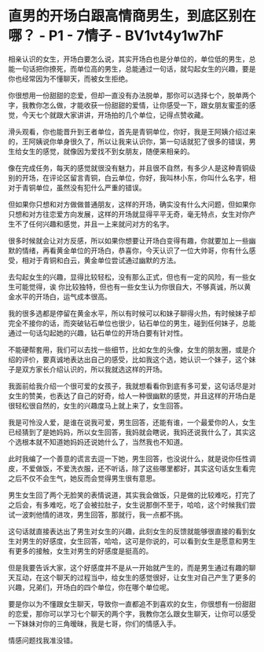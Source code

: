 # 直男的开场白跟高情商男生，到底区别在哪？ - P1 - 7情子 - BV1vt4y1w7hF

相亲认识的女生，开场白要怎么说，其实开场白也是分单位的，单位低的男生，总能一句话把你撩死，而单位高的男生，总能通过一句话，就勾起女生的兴趣，要是你也经常因为不懂聊天，而被女生拒绝。

你很想用一份甜甜的恋爱，但却一直没有办法脱单，那你可以选择七个，脱单两个字，我教你怎么做，才能收获一份甜甜的爱情，让你感受一下，跟女朋友蜜歪的感觉，今天七个就跟大家讲讲，开场拍的几个单位，记得点赞收藏。

滑头观看，你也能晋升到王者单位，首先是青铜单位，你好，我是王阿姨介绍过来的，王阿姨说你单身很久了，所以让我来认识你，第一句话就犯了很多的错误，男生给女生的感觉，就像因为爱找不到女朋友，随便来相亲的。

像在完成任务，每天的感觉就很没有魅力，并且很不自然，有多少人是这种青铜级别的开场，在评论区留言青铜，白云单位，你好，我叫林小东，你叫什么名字，相对于青铜单位，虽然没有犯什么严重的错误。

但如果你只想和对方做做普通朋友，这样的开场，确实没有什么大问题，但如果你只想和对方往恋爱方向发展，这样的开场就显得平平无奇，毫无特点，女生对你产生不了任何兴趣和感觉，并且一上来就问对方的名字。

很多时候就会让对方反感，所以如果你想要让开场白变得有趣，你就要加上一些幽默的情绪，再看黄金单位的开场白，恭喜你，今天认识了一位大帅哥，你有什么感受，相对于青铜和白云，黄金单位尝试通过幽默的方法。

去勾起女生的兴趣，显得比较轻松，没有那么正式，但也有一定的风险，有一些女生可能觉得，诶 你比较独特，但也有一些女生认为你很自大，不够真诚，所以黄金水平的开场白，运气成本很高。

我的很多选都是停留在黄金水平，所以有时候可以和妹子聊得火热，有时候妹子却完全不接你的话，而突破钻石单位也很少，钻石单位的男生，碰到任何妹子，总能通过一句话勾起她的兴趣，钻石单位的开场白要有针对性。

不能硬帮套用，我们可以去找一些细节，比如女生的头像，女生的朋友圈，或是介绍的评价，要真诚地表达出自己的感受，比如我这个选，她认识一个妹子，这个妹子是双方家长介绍认识的，所以我就选这样的开场。

我面前给我介绍一个很可爱的女孩子，我就想看看你到底有多可爱，这句话尽是对女生的赞美，也表达了自己的好奇，给人一种很幽默的感觉，并且这样的开场白是很轻松很自然的，女生的兴趣度马上就上来了，女生回答。

我是可怜没人爱，是谁在说我可爱，男生回答，还能有谁，一个最爱你的人，女生已经猜到了是她妈妈，所以女生回答，我妈就会瞎说，我妈还说我什么了，其实这个选根本就不知道她妈妈还说她什么了，当然我也不知道。

此时我编了一个善意的谎言去逗一下她，男生回答，也没说什么，就是说你任性调皮，不爱做饭，不爱洗衣服，还不听话，除了这些哪里都好，其实这句话女生看完之后不仅不会生气，她反而会觉得男生很有意思。

男生女生回了两个无脸笑的表情说道，其实我会做饭，只是做的比较难吃，打完了之后会，有多难吃，吃了会被拉肚子，女生说那倒不至于，哈哈，这个时候我们尝试一波刺他情的进攻，男生回答，那就行，我一点都不挑。

这句话就直接表达出了男生对女生的兴趣，此刻女生的反馈就能够很直接的看到女生对男生的好感度，女生回答，哈哈，这可是你说的，可以看到女生是愿意和男生有更多的接触，女生对男生的好感度是挺高的。

但是我要告诉大家，这个好感度并不是从一开始就产生的，而是男生通过有趣的聊天互动，在这个聊天的过程当中，给女生的感觉很好，让女生对自己产生了更多的兴趣，兄弟们，开场白的四个单位，你在哪个单位呢。

要是你以为不懂跟女生聊天，导致你一直都追不到喜欢的女生，你很想有一份甜甜的恋爱，那你可以学习七个聊天的两个字，我教你怎么跟女生聊天，让你可以感受一下妹妹对你的三角暧昧，我是七哥，你们的情感入手。

情感问题找我准没错。